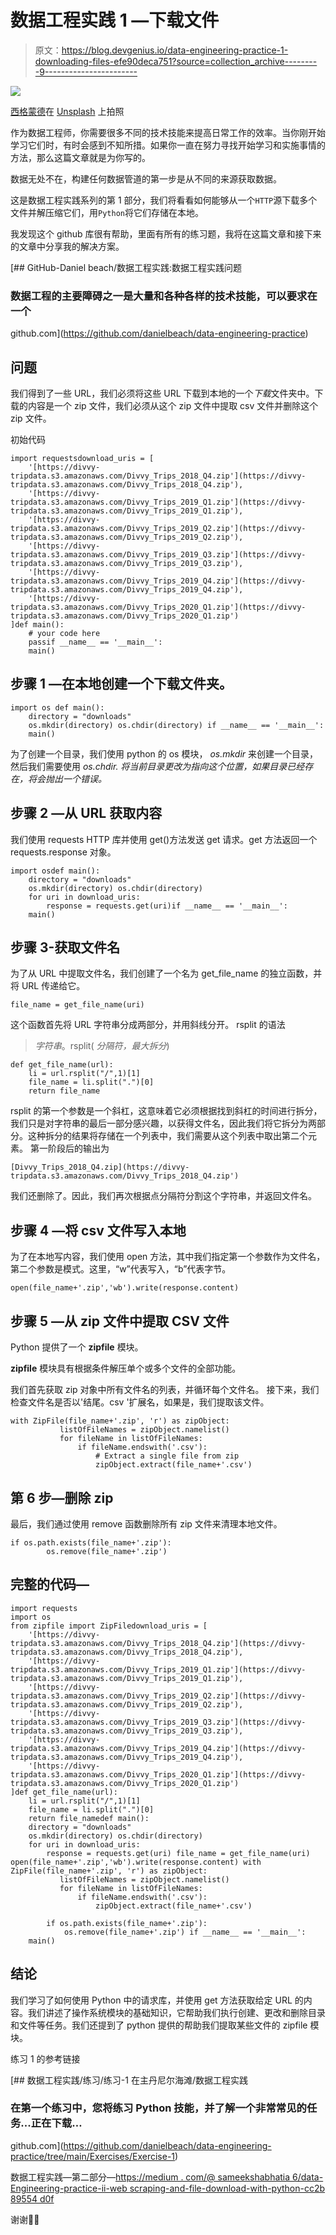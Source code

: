 # 数据工程实践 1 —下载文件

> 原文：<https://blog.devgenius.io/data-engineering-practice-1-downloading-files-efe90deca751?source=collection_archive---------9----------------------->

![](img/cebd323856e8646f82929fc4bb0f41d1.png)

[西格蒙德](https://unsplash.com/es/@sigmund?utm_source=medium&utm_medium=referral)在 [Unsplash](https://unsplash.com?utm_source=medium&utm_medium=referral) 上拍照

作为数据工程师，你需要很多不同的技术技能来提高日常工作的效率。当你刚开始学习它们时，有时会感到不知所措。如果你一直在努力寻找开始学习和实施事情的方法，那么这篇文章就是为你写的。

数据无处不在，构建任何数据管道的第一步是从不同的来源获取数据。

这是数据工程实践系列的第 1 部分，我们将看看如何能够从一个`HTTP`源下载多个文件并解压缩它们，用`Python`将它们存储在本地。

我发现这个 github 库很有帮助，里面有所有的练习题，我将在这篇文章和接下来的文章中分享我的解决方案。

[](https://github.com/danielbeach/data-engineering-practice) [## GitHub-Daniel beach/数据工程实践:数据工程实践问题

### 数据工程的主要障碍之一是大量和各种各样的技术技能，可以要求在一个

github.com](https://github.com/danielbeach/data-engineering-practice) 

## 问题

我们得到了一些 URL，我们必须将这些 URL 下载到本地的一个*下载*文件夹中。下载的内容是一个 zip 文件，我们必须从这个 zip 文件中提取 csv 文件并删除这个 zip 文件。

初始代码

```
import requestsdownload_uris = [
    '[https://divvy-tripdata.s3.amazonaws.com/Divvy_Trips_2018_Q4.zip'](https://divvy-tripdata.s3.amazonaws.com/Divvy_Trips_2018_Q4.zip'),
    '[https://divvy-tripdata.s3.amazonaws.com/Divvy_Trips_2019_Q1.zip'](https://divvy-tripdata.s3.amazonaws.com/Divvy_Trips_2019_Q1.zip'),
    '[https://divvy-tripdata.s3.amazonaws.com/Divvy_Trips_2019_Q2.zip'](https://divvy-tripdata.s3.amazonaws.com/Divvy_Trips_2019_Q2.zip'),
    '[https://divvy-tripdata.s3.amazonaws.com/Divvy_Trips_2019_Q3.zip'](https://divvy-tripdata.s3.amazonaws.com/Divvy_Trips_2019_Q3.zip'),
    '[https://divvy-tripdata.s3.amazonaws.com/Divvy_Trips_2019_Q4.zip'](https://divvy-tripdata.s3.amazonaws.com/Divvy_Trips_2019_Q4.zip'),
    '[https://divvy-tripdata.s3.amazonaws.com/Divvy_Trips_2020_Q1.zip'](https://divvy-tripdata.s3.amazonaws.com/Divvy_Trips_2020_Q1.zip')
]def main():
    # your code here
    passif __name__ == '__main__':
    main()
```

## 步骤 1 —在本地创建一个下载文件夹。

```
import os def main():
    directory = "downloads"
    os.mkdir(directory) os.chdir(directory) if __name__ == '__main__':
    main()
```

为了创建一个目录，我们使用 python 的 os 模块，
*os.mkdir* 来创建一个目录，然后我们需要使用 *os.chdir.
将当前目录更改为指向这个位置，如果目录已经存在，将会抛出一个错误。*

## 步骤 2 —从 URL 获取内容

我们使用 requests HTTP 库并使用 get()方法发送 get 请求。get 方法返回一个 requests.response 对象。

```
import osdef main():
    directory = "downloads"
    os.mkdir(directory) os.chdir(directory)
    for uri in download_uris:
        response = requests.get(uri)if __name__ == '__main__':
    main()
```

## 步骤 3-获取文件名

为了从 URL 中提取文件名，我们创建了一个名为 get_file_name 的独立函数，并将 URL 传递给它。

```
file_name = get_file_name(uri)
```

这个函数首先将 URL 字符串分成两部分，并用斜线分开。
rsplit 的语法

> *字符串*。rsplit( *分隔符，最大拆分*)

```
def get_file_name(url):
    li = url.rsplit("/",1)[1]
    file_name = li.split(".")[0]
    return file_name
```

rsplit 的第一个参数是一个斜杠，这意味着它必须根据找到斜杠的时间进行拆分，我们只是对字符串的最后一部分感兴趣，以获得文件名，因此我们将它拆分为两部分。这种拆分的结果将存储在一个列表中，我们需要从这个列表中取出第二个元素。
第一阶段后的输出为

```
[Divvy_Trips_2018_Q4.zip](https://divvy-tripdata.s3.amazonaws.com/Divvy_Trips_2018_Q4.zip')
```

我们还删除了。因此，我们再次根据点分隔符分割这个字符串，并返回文件名。

## 步骤 4 —将 csv 文件写入本地

为了在本地写内容，我们使用 open 方法，其中我们指定第一个参数作为文件名，第二个参数是模式。这里，“w”代表写入，“b”代表字节。

```
open(file_name+'.zip','wb').write(response.content)
```

## 步骤 5 —从 zip 文件中提取 CSV 文件

Python 提供了一个 **zipfile** 模块。

**zipfile** 模块具有根据条件解压单个或多个文件的全部功能。

我们首先获取 zip 对象中所有文件名的列表，并循环每个文件名。
接下来，我们检查文件名是否以'结尾。csv '扩展名，如果是，我们提取该文件。

```
with ZipFile(file_name+'.zip', 'r') as zipObject:
           listOfFileNames = zipObject.namelist()
           for fileName in listOfFileNames:
               if fileName.endswith('.csv'):
                   # Extract a single file from zip
                   zipObject.extract(file_name+'.csv')
```

## 第 6 步—删除 zip

最后，我们通过使用 remove 函数删除所有 zip 文件来清理本地文件。

```
if os.path.exists(file_name+'.zip'):
        os.remove(file_name+'.zip')
```

## 完整的代码—

```
import requests
import os
from zipfile import ZipFiledownload_uris = [
    '[https://divvy-tripdata.s3.amazonaws.com/Divvy_Trips_2018_Q4.zip'](https://divvy-tripdata.s3.amazonaws.com/Divvy_Trips_2018_Q4.zip'),
    '[https://divvy-tripdata.s3.amazonaws.com/Divvy_Trips_2019_Q1.zip'](https://divvy-tripdata.s3.amazonaws.com/Divvy_Trips_2019_Q1.zip'),
    '[https://divvy-tripdata.s3.amazonaws.com/Divvy_Trips_2019_Q2.zip'](https://divvy-tripdata.s3.amazonaws.com/Divvy_Trips_2019_Q2.zip'),
    '[https://divvy-tripdata.s3.amazonaws.com/Divvy_Trips_2019_Q3.zip'](https://divvy-tripdata.s3.amazonaws.com/Divvy_Trips_2019_Q3.zip'),
    '[https://divvy-tripdata.s3.amazonaws.com/Divvy_Trips_2019_Q4.zip'](https://divvy-tripdata.s3.amazonaws.com/Divvy_Trips_2019_Q4.zip'),
    '[https://divvy-tripdata.s3.amazonaws.com/Divvy_Trips_2020_Q1.zip'](https://divvy-tripdata.s3.amazonaws.com/Divvy_Trips_2020_Q1.zip')
]def get_file_name(url):
    li = url.rsplit("/",1)[1]
    file_name = li.split(".")[0]
    return file_namedef main():
    directory = "downloads"
    os.mkdir(directory) os.chdir(directory)
    for uri in download_uris:
        response = requests.get(uri) file_name = get_file_name(uri) open(file_name+'.zip','wb').write(response.content) with ZipFile(file_name+'.zip', 'r') as zipObject:
           listOfFileNames = zipObject.namelist()
           for fileName in listOfFileNames:
               if fileName.endswith('.csv'):
                   zipObject.extract(file_name+'.csv')

        if os.path.exists(file_name+'.zip'):
            os.remove(file_name+'.zip') if __name__ == '__main__':
    main()
```

## 结论

我们学习了如何使用 Python 中的请求库，并使用 get 方法获取给定 URL 的内容。我们讲述了操作系统模块的基础知识，它帮助我们执行创建、更改和删除目录和文件等任务。我们还提到了 python 提供的帮助我们提取某些文件的 zipfile 模块。

练习 1 的参考链接

[](https://github.com/danielbeach/data-engineering-practice/tree/main/Exercises/Exercise-1) [## 数据工程实践/练习/练习-1 在主丹尼尔海滩/数据工程实践

### 在第一个练习中，您将练习 Python 技能，并了解一个非常常见的任务...正在下载…

github.com](https://github.com/danielbeach/data-engineering-practice/tree/main/Exercises/Exercise-1) 

数据工程实践—第二部分—[https://medium . com/@ sameekshabhatia 6/data-Engineering-practice-ii-web scraping-and-file-download-with-python-cc2b 89554 d0f](https://medium.com/@sameekshabhatia6/data-engineering-practice-ii-webscraping-and-file-downloading-with-python-cc2b89554d0f)

谢谢👋🏻